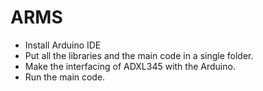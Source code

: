 # ARMS
* Install Arduino IDE
* Put all the libraries and the main code in a single folder.
* Make the interfacing of ADXL345 with the Arduino.
* Run the main code.
